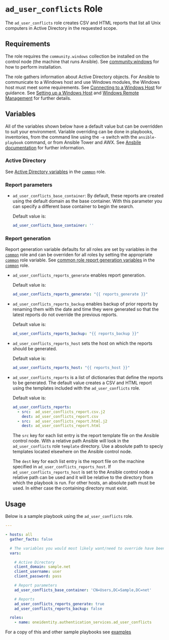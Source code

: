 # `ad_user_conflicts` Role

The `ad_user_conflicts` role creates CSV and HTML reports that list all Unix computers in Active Directory in the requested scope.

## Requirements

The role requires the `community.windows` collection be installed on the control node (the machine that runs Ansible).  See [community.windows](https://galaxy.ansible.com/community/windows) for how to perform installation.

The role gathers information about Active Directory objects.  For Ansible to communicate to a Windows host and use Windows modules, the Windows host must meet some requirements.  See [Connecting to a Windows Host](https://www.ansible.com/blog/connecting-to-a-windows-host) for guidance.  See [Setting up a Windows Host](https://docs.ansible.com/ansible/latest/user_guide/windows_setup.html) and [Windows Remote Management](https://docs.ansible.com/ansible/latest/user_guide/windows_winrm.html) for further details.

## Variables

All of the variables shown below have a default value but can be overridden to suit your environment.  Variable overriding can be done in playbooks, inventories, from the command line using the `-e` switch with the `ansible-playbook` command, or from Ansible Tower and AWX.  See [Ansbile documentation](https://docs.ansible.com/ansible/latest/user_guide/playbooks_variables.html) for further information.

### Active Directory

See [Active Directory variables](../common/README.md#active-directory) in the [`common`](../common/README.md) role.

### Report parameters

* `ad_user_conflicts_base_container`: By default, these reports are created using the default domain as the base container. With this parameter you can specify a different base container to begin the search.

    Default value is:
    ```yaml
    ad_user_conflicts_base_container: ''
    ```

### Report generation

Report generation variable defaults for all roles are set by variables in the [`common`](../common/README.md) role and can be overriden for all roles by setting the appropriate [`common`](../common/README.md) role variable.  See [common role report generation variables](../common/README.md#report-generation) in the [`common`](../common/README.md) role.

* `ad_user_conflicts_reports_generate` enables report generation.

    Default value is:
    ```yaml
    ad_user_conflicts_reports_generate: "{{ reports_generate }}"
    ```

* `ad_user_conflicts_reports_backup` enables backup of prior reports by renaming them with the date and time they were generated so that the latest reports do not override the previous reports.

    Default value is:
    ```yaml
    ad_user_conflicts_reports_backup: "{{ reports_backup }}"

    ```

* `ad_user_conflicts_reports_host` sets the host on which the reports should be generated.

    Default value is: 
    ```yaml
    ad_user_conflicts_reports_host: "{{ reports_host }}"
    ```

* `ad_user_conflicts_reports` is a list of dictionaries that define the reports to be generated.  The default value creates a CSV and HTML report using the templates included with the `ad_user_conflicts` role.

  Default value is:
    ```yaml
    ad_user_conflicts_reports:
      - src:  ad_user_conflicts_report.csv.j2
        dest: ad_user_conflicts_report.csv
      - src:  ad_user_conflicts_report.html.j2
        dest: ad_user_conflicts_report.html
    ```

  The `src` key for each list entry is the report template file on the Ansible control node.  With a relative path Ansible will look in the `ad_user_conflicts` role `template` directory.  Use a absolute path to speciy templates located elsewhere on the Ansible control node.

  The `dest` key for each list entry is the report file on the machine specified in `ad_user_conflicts_reports_host`.  If `ad_user_conflicts_reports_host` is set to the Ansible control node a relative path can be used and it will be relative to the directory from which the playbook is run.  For other hosts, an absolute path must be used.  In either case the containing directory must exist.

## Usage

Below is a sample playbook using the `ad_user_conflicts` role.

```yaml
---

- hosts: all
  gather_facts: false

  # The variables you would most likely want/need to override have been included
  vars:

    # Active Directory
    client_domain: sample.net
    client_username: user
    client_password: pass

    # Report parameters
    ad_user_conflicts_base_container: 'CN=Users,DC=Sample,DC=net'

    # Reports
    ad_user_conflicts_reports_generate: true
    ad_user_conflicts_reports_backup: false

  roles:
    - name: oneidentity.authentication_services.ad_user_conflicts
```

For a copy of this and other sample playbooks see [examples](../../examples/README.md)
